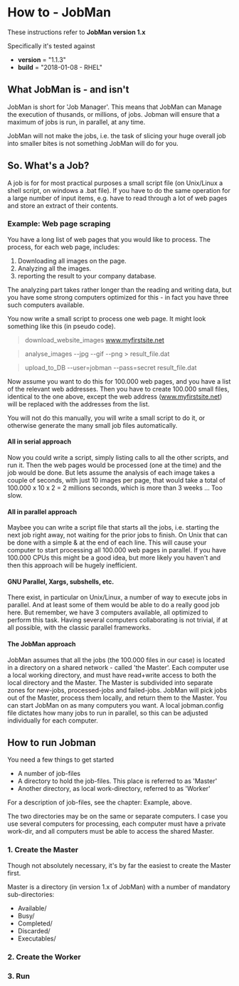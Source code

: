 

# How to - JobMan

These instructions refer to **JobMan version 1.x**

Specifically it's tested against
- __version__ = "1.1.3"
- __build__ = "2018-01-08 - RHEL"

## What JobMan is - and isn't

JobMan is short for 'Job Manager'. This means that JobMan can Manage the execution of thusands, or millions, of jobs. Jobman will ensure that a maximum of jobs is run, in parallel, at any time.

JobMan will not make the jobs, i.e. the task of slicing your huge overall job into smaller bites is not something JobMan will do for you.


## So. What's a Job?

 A job is for for most practical purposes a small script file (on Unix/Linux a shell script, on windows a .bat file).
 If you have to do the same operation for a large number of input items, e.g. have to read through a lot of web pages and store an extract of their contents.


 ### Example: Web page scraping

 You have a long list of web pages that you would like to process. The process, for each web page,  includes:

 1. Downloading all images on the page.
 2. Analyzing all the images.
 3. reporting the result to your company database.


 The analyzing part takes rather longer than the reading and writing data, but you have some strong computers optimized for this - in fact you have three such computers available.

 You now write a small script to process one web page. It might look something like this (in pseudo code).

>download_website_images  www.myfirstsite.net

>analyse_images  --jpg --gif --png  > result_file.dat

>upload_to_DB  --user=jobman  --pass=secret  result_file.dat

Now assume you want to do this for 100.000 web pages, and you have a list of the relevant web addresses. Then you have to create 100.000 small files, identical to the one above, except the web address (www.myfirstsite.net) will be replaced with the addresses from the list.

You will not do this manually, you will write a small script to do it, or otherwise generate the many small job files automatically.

#### All in serial approach
Now you could write a script, simply listing calls to all the other scripts, and run it. Then the web pages would be processed (one at the time) and the job would be done. But lets assume the analysis of each image takes a couple of seconds, with just 10 images per page, that would take a total of 100.000 x 10 x 2 = 2 millions seconds, which is more than 3 weeks ... Too slow.

#### All in parallel approach
Maybee you can write a script file that starts all the jobs, i.e. starting the next job right away, not waiting for the prior jobs to finish. On Unix that can be done with a simple & at the end of each line. This will cause your computer to start processing all 100.000 web pages in parallel. If you have 100.000 CPUs this might be a good idea, but more likely you haven't and then this approach will be hugely inefficient.

#### GNU Parallel, Xargs, subshells, etc.

There exist, in particular on Unix/Linux, a number of way to execute jobs in parallel. And at least some of them would be able to do a really good job here. But remember, we have 3 computers available, all optimized to perform this task. Having several computers collaborating is not trivial, if at all possible, with the classic parallel frameworks.

#### The JobMan approach

JobMan assumes that all the jobs (the 100.000 files in our case) is located in a directory on a shared network - called 'the Master'. Each computer use a local working directory, and must have read+write access to both the local directory and the Master. The Master is subdivided into separate zones for new-jobs, processed-jobs and failed-jobs. JobMan will pick jobs out of the Master, process them locally, and return them to the Master. You can start JobMan on as many computers you want. A local jobman.config file dictates how many jobs to run in parallel, so this can be adjusted individually for each computer.


## How to run Jobman

You need a few things to get started
* A number of job-files
* A directory to hold the job-files. This place is referred to as 'Master'
* Another directory, as local work-directory, referred to as 'Worker'

For a description of job-files, see the chapter: Example, above.

The two directories may be on the same or separate computers. I case you use several computers for processing, each computer must have a private work-dir, and all computers must be able to access the shared Master.

### 1. Create the Master

Though not absolutely necessary, it's by far the easiest to create the Master first.

Master is a directory (in version 1.x of JobMan) with a number of mandatory sub-directories:

* Available/
* Busy/
* Completed/
* Discarded/
* Executables/


### 2. Create the Worker


### 3. Run
